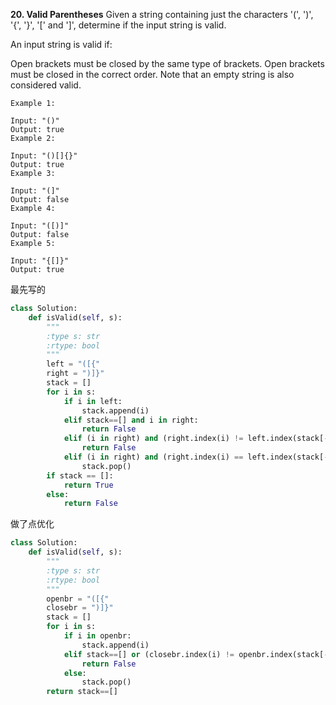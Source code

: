 **20. Valid Parentheses**
Given a string containing just the characters '(', ')', '{', '}', '[' and ']', determine if the input string is valid.

An input string is valid if:

Open brackets must be closed by the same type of brackets.
Open brackets must be closed in the correct order.
Note that an empty string is also considered valid.
```
Example 1:

Input: "()"
Output: true
Example 2:

Input: "()[]{}"
Output: true
Example 3:

Input: "(]"
Output: false
Example 4:

Input: "([)]"
Output: false
Example 5:

Input: "{[]}"
Output: true
```
最先写的
```python
class Solution:
    def isValid(self, s):
        """
        :type s: str
        :rtype: bool
        """
        left = "([{"
        right = ")]}"
        stack = []
        for i in s:
            if i in left:
                stack.append(i)
            elif stack==[] and i in right:
                return False
            elif (i in right) and (right.index(i) != left.index(stack[-1])):
                return False
            elif (i in right) and (right.index(i) == left.index(stack[-1])):
                stack.pop()
        if stack == []:
            return True
        else:
            return False
```
做了点优化
```python
class Solution:
    def isValid(self, s):
        """
        :type s: str
        :rtype: bool
        """
        openbr = "([{"
        closebr = ")]}"
        stack = []
        for i in s:
            if i in openbr:
                stack.append(i)
            elif stack==[] or (closebr.index(i) != openbr.index(stack[-1])):
                return False
            else:
                stack.pop()
        return stack==[]
```
